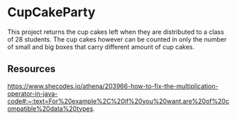 # CupCakeParty
This project returns the cup cakes left when they are distributed to a class of 28 students. The cup cakes however can be counted in only the number of small and big boxes that carry different amount of cup cakes.
## Resources
https://www.shecodes.io/athena/203966-how-to-fix-the-multiplication-operator-in-java-code#:~:text=For%20example%2C%20if%20you%20want,are%20of%20compatible%20data%20types.